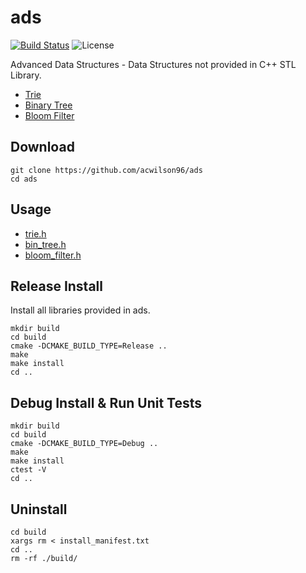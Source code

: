 # ads

[![Build Status](https://travis-ci.com/rdtscp/ads.svg?branch=master)](https://travis-ci.com/rdtscp/ads)
![License](https://img.shields.io/badge/License-MIT-brightgreen.svg)

Advanced Data Structures - Data Structures not provided in C++ STL Library.

-   [Trie](https://github.com/acwilson96/trie)
-   [Binary Tree](https://github.com/acwilson96/bin_tree)
-   [Bloom Filter](https://github.com/acwilson96/bloom_filter)

## Download

    git clone https://github.com/acwilson96/ads
    cd ads

## Usage

-   [trie.h](https://github.com/acwilson96/trie/blob/master/include/trie.h)
-   [bin_tree.h](https://github.com/acwilson96/bin_tree/blob/master/include/bin_tree.h)
-   [bloom_filter.h](https://github.com/acwilson96/bloom_filter/blob/master/include/bloom_filter.h)

## Release Install

Install all libraries provided in ads.

    mkdir build
    cd build
    cmake -DCMAKE_BUILD_TYPE=Release ..
    make
    make install
    cd ..

## Debug Install & Run Unit Tests

    mkdir build
    cd build
    cmake -DCMAKE_BUILD_TYPE=Debug ..
    make
    make install
    ctest -V
    cd ..

## Uninstall

    cd build
    xargs rm < install_manifest.txt
    cd ..
    rm -rf ./build/
